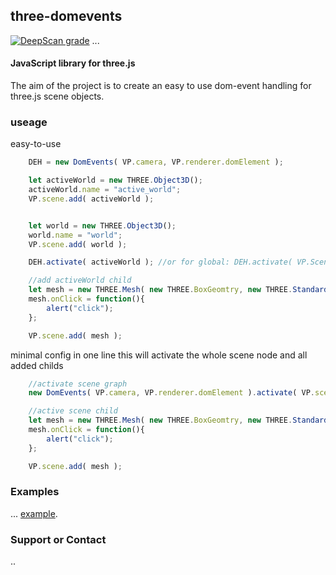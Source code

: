 ## three-domevents
[![DeepScan grade](https://deepscan.io/api/teams/22235/projects/25559/branches/801467/badge/grade.svg)](https://deepscan.io/dashboard#view=project&tid=22235&pid=25559&bid=801467)
...

#### JavaScript library for three.js

The aim of the project is to create an easy to use dom-event handling for three.js scene objects.

### useage

easy-to-use

```javascript
    DEH = new DomEvents( VP.camera, VP.renderer.domElement );

    let activeWorld = new THREE.Object3D();
    activeWorld.name = "active_world";
    VP.scene.add( activeWorld );


    let world = new THREE.Object3D();
    world.name = "world";
    VP.scene.add( world );

    DEH.activate( activeWorld ); //or for global: DEH.activate( VP.Scene )

    //add activeWorld child
    let mesh = new THREE.Mesh( new THREE.BoxGeomtry, new THREE.StandardMeshMaterial() );
    mesh.onClick = function(){
        alert("click");
    };

    VP.scene.add( mesh );
```

minimal config in one line 
this will activate the whole scene node and all added childs

```javascript
    //activate scene graph
    new DomEvents( VP.camera, VP.renderer.domElement ).activate( VP.scene );

    //active scene child
    let mesh = new THREE.Mesh( new THREE.BoxGeomtry, new THREE.StandardMeshMaterial() );
    mesh.onClick = function(){
        alert("click");
    };

    VP.scene.add( mesh );
```



### Examples

... [example](https://i3ernie.github.io/three-domevents/example).

### Support or Contact

..
